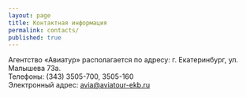 ```yaml
---
layout: page
title: Контактная информация
permalink: contacts/
published: true
---
```


Агентство «Авиатур» располагается по адресу: г. Екатеринбург, ул. Малышева 73а.  
Телефоны: (343) 3505-700, 3505-160  
Электронный адрес: [avia@aviatour-ekb.ru](mailto:avia@aviatour-ekb.ru)